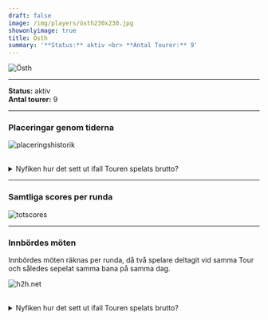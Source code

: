```yaml
---  
draft: false  
image: /img/players/östh230x230.jpg  
showonlyimage: true  
title: Östh  
summary: '**Status:** aktiv <br> **Antal Tourer:** 9'  
---
```


![Östh](/img/players/östh230x230.jpg)

------------------------------------------------------------------------

**Status:** aktiv  
**Antal tourer:** 9

------------------------------------------------------------------------

### Placeringar genom tiderna

![placeringshistorik](/playerstats/Östh.placing.net.png) <br><br>
<details> <summary>Nyfiken hur det sett ut ifall Touren spelats
brutto?</summary> <p>

![placeringshistorik](/playerstats/Östh.placing.gross.png) </p>
</details>

------------------------------------------------------------------------

### Samtliga scores per runda

![totscores](/playerstats/Östh.totscores.png)

------------------------------------------------------------------------

### Innbördes möten

Innbördes möten räknas per runda, då två spelare deltagit vid samma Tour
och således sepelat samma bana på samma dag.

![h2h.net](/playerstats/Östh.h2h.net.png) <br><br> <details>
<summary>Nyfiken hur det sett ut ifall Touren spelats brutto?</summary>
<p>

![h2h.gross](/playerstats/Östh.h2h.gross.png) </p> </details>
